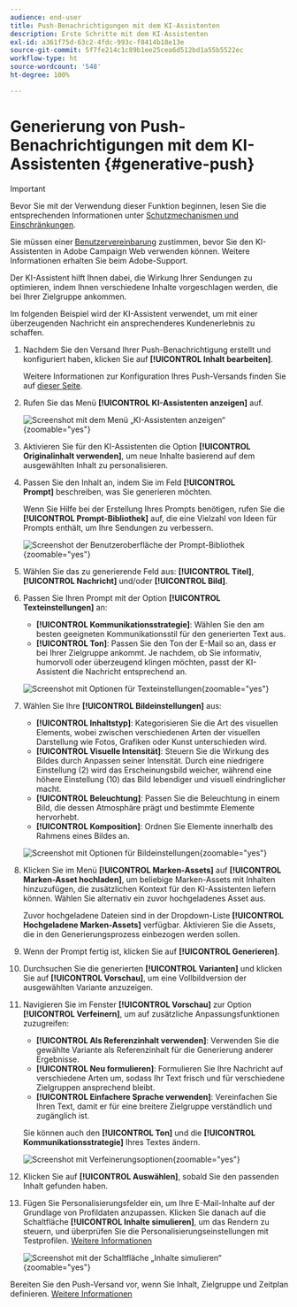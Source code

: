 ```yaml
---
audience: end-user
title: Push-Benachrichtigungen mit dem KI-Assistenten
description: Erste Schritte mit dem KI-Assistenten
exl-id: a361f75d-63c2-4fdc-993c-f8414b18e13e
source-git-commit: 5f7fe214c1c89b1ee25cea6d512bd1a55b5522ec
workflow-type: ht
source-wordcount: '548'
ht-degree: 100%

---
```


# Generierung von Push-Benachrichtigungen mit dem KI-Assistenten {#generative-push}

>[!IMPORTANT]
>
>Bevor Sie mit der Verwendung dieser Funktion beginnen, lesen Sie die entsprechenden Informationen unter [Schutzmechanismen und Einschränkungen](generative-gs.md#generative-guardrails).
></br>
>
>Sie müssen einer [Benutzervereinbarung](https://www.adobe.com/de/legal/licenses-terms/adobe-dx-gen-ai-user-guidelines.html) zustimmen, bevor Sie den KI-Assistenten in Adobe Campaign Web verwenden können. Weitere Informationen erhalten Sie beim Adobe-Support.

Der KI-Assistent hilft Ihnen dabei, die Wirkung Ihrer Sendungen zu optimieren, indem Ihnen verschiedene Inhalte vorgeschlagen werden, die bei Ihrer Zielgruppe ankommen.

Im folgenden Beispiel wird der KI-Assistent verwendet, um mit einer überzeugenden Nachricht ein ansprechenderes Kundenerlebnis zu schaffen.

1. Nachdem Sie den Versand Ihrer Push-Benachrichtigung erstellt und konfiguriert haben, klicken Sie auf **[!UICONTROL Inhalt bearbeiten]**.

   Weitere Informationen zur Konfiguration Ihres Push-Versands finden Sie auf [dieser Seite](../push/create-push.md).

1. Rufen Sie das Menü **[!UICONTROL KI-Assistenten anzeigen]** auf.

   ![Screenshot mit dem Menü „KI-Assistenten anzeigen“](assets/push-genai-1.png){zoomable="yes"}

1. Aktivieren Sie für den KI-Assistenten die Option **[!UICONTROL Originalinhalt verwenden]**, um neue Inhalte basierend auf dem ausgewählten Inhalt zu personalisieren.

1. Passen Sie den Inhalt an, indem Sie im Feld **[!UICONTROL Prompt]** beschreiben, was Sie generieren möchten.

   Wenn Sie Hilfe bei der Erstellung Ihres Prompts benötigen, rufen Sie die **[!UICONTROL Prompt-Bibliothek]** auf, die eine Vielzahl von Ideen für Prompts enthält, um Ihre Sendungen zu verbessern.

   ![Screenshot der Benutzeroberfläche der Prompt-Bibliothek](assets/push-genai-2.png){zoomable="yes"}

1. Wählen Sie das zu generierende Feld aus: **[!UICONTROL Titel]**, **[!UICONTROL Nachricht]** und/oder **[!UICONTROL Bild]**.

1. Passen Sie Ihren Prompt mit der Option **[!UICONTROL Texteinstellungen]** an:

   * **[!UICONTROL Kommunikationsstrategie]**: Wählen Sie den am besten geeigneten Kommunikationsstil für den generierten Text aus.
   * **[!UICONTROL Ton]**: Passen Sie den Ton der E-Mail so an, dass er bei Ihrer Zielgruppe ankommt. Je nachdem, ob Sie informativ, humorvoll oder überzeugend klingen möchten, passt der KI-Assistent die Nachricht entsprechend an.

   ![Screenshot mit Optionen für Texteinstellungen](assets/push-genai-3.png){zoomable="yes"}

1. Wählen Sie Ihre **[!UICONTROL Bildeinstellungen]** aus:

   * **[!UICONTROL Inhaltstyp]**: Kategorisieren Sie die Art des visuellen Elements, wobei zwischen verschiedenen Arten der visuellen Darstellung wie Fotos, Grafiken oder Kunst unterschieden wird.
   * **[!UICONTROL Visuelle Intensität]**: Steuern Sie die Wirkung des Bildes durch Anpassen seiner Intensität. Durch eine niedrigere Einstellung (2) wird das Erscheinungsbild weicher, während eine höhere Einstellung (10) das Bild lebendiger und visuell eindringlicher macht.
   * **[!UICONTROL Beleuchtung]**: Passen Sie die Beleuchtung in einem Bild, die dessen Atmosphäre prägt und bestimmte Elemente hervorhebt.
   * **[!UICONTROL Komposition]**: Ordnen Sie Elemente innerhalb des Rahmens eines Bildes an.

   ![Screenshot mit Optionen für Bildeinstellungen](assets/push-genai-4.png){zoomable="yes"}

1. Klicken Sie im Menü **[!UICONTROL Marken-Assets]** auf **[!UICONTROL Marken-Asset hochladen]**, um beliebige Marken-Assets mit Inhalten hinzuzufügen, die zusätzlichen Kontext für den KI-Assistenten liefern können. Wählen Sie alternativ ein zuvor hochgeladenes Asset aus.

   Zuvor hochgeladene Dateien sind in der Dropdown-Liste **[!UICONTROL Hochgeladene Marken-Assets]** verfügbar. Aktivieren Sie die Assets, die in den Generierungsprozess einbezogen werden sollen.

1. Wenn der Prompt fertig ist, klicken Sie auf **[!UICONTROL Generieren]**.

1. Durchsuchen Sie die generierten **[!UICONTROL Varianten]** und klicken Sie auf **[!UICONTROL Vorschau]**, um eine Vollbildversion der ausgewählten Variante anzuzeigen.

1. Navigieren Sie im Fenster **[!UICONTROL Vorschau]** zur Option **[!UICONTROL Verfeinern]**, um auf zusätzliche Anpassungsfunktionen zuzugreifen:

   * **[!UICONTROL Als Referenzinhalt verwenden]**: Verwenden Sie die gewählte Variante als Referenzinhalt für die Generierung anderer Ergebnisse.
   * **[!UICONTROL Neu formulieren]**: Formulieren Sie Ihre Nachricht auf verschiedene Arten um, sodass Ihr Text frisch und für verschiedene Zielgruppen ansprechend bleibt.
   * **[!UICONTROL Einfachere Sprache verwenden]**: Vereinfachen Sie Ihren Text, damit er für eine breitere Zielgruppe verständlich und zugänglich ist.

   Sie können auch den **[!UICONTROL Ton]** und die **[!UICONTROL Kommunikationsstrategie]** Ihres Textes ändern.

   ![Screenshot mit Verfeinerungsoptionen](assets/push-genai-5.png){zoomable="yes"}

1. Klicken Sie auf **[!UICONTROL Auswählen]**, sobald Sie den passenden Inhalt gefunden haben.

1. Fügen Sie Personalisierungsfelder ein, um Ihre E-Mail-Inhalte auf der Grundlage von Profildaten anzupassen. Klicken Sie danach auf die Schaltfläche **[!UICONTROL Inhalte simulieren]**, um das Rendern zu steuern, und überprüfen Sie die Personalisierungseinstellungen mit Testprofilen. [Weitere Informationen](../preview-test/preview-content.md)

   ![Screenshot mit der Schaltfläche „Inhalte simulieren“](assets/push-genai-6.png){zoomable="yes"}

Bereiten Sie den Push-Versand vor, wenn Sie Inhalt, Zielgruppe und Zeitplan definieren. [Weitere Informationen](../monitor/prepare-send.md)